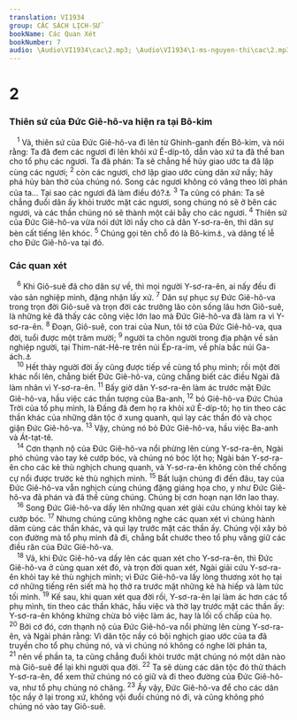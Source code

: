 ```yaml
---
translation: VI1934
group: CÁC SÁCH LỊCH-SỬ
bookName: Các Quan Xét 
bookNumber: 7
audio: \Audio\VI1934\cac\2.mp3; \Audio\VI1934\1-ms-nguyen-thi\cac\2.mp3
---
```


<div class="title"><h1>2</h1><h3>Thiên sứ của Đức Giê-hô-va hiện ra tại Bô-kim</h3></div>
<span class="verse cac_2_1"> <sup>1</sup> Vả, thiên sứ của Đức Giê-hô-va đi lên từ Ghinh-ganh đến Bô-kim, và nói rằng: Ta đã đem các ngươi đi lên khỏi xứ Ê-díp-tô, dẫn vào xứ ta đã thề ban cho tổ phụ các ngươi. Ta đã phán: Ta sẽ chẳng hề hủy giao ước ta đã lập cùng các ngươi; </span>
<span class="verse cac_2_2"><sup>2</sup> còn các ngươi, chớ lập giao ước cùng dân xứ nầy; hãy phá hủy bàn thờ của chúng nó. Song các ngươi không có vâng theo lời phán của ta… Tại sao các ngươi đã làm điều đó?<a data-toggle="tooltip" data-placement="bottom" title="Xu 34:12-13; Phu 7:2-5">⚓</a></span>
<span class="verse cac_2_3"><sup>3</sup> Ta cũng có phán: Ta sẽ chẳng đuổi dân ấy khỏi trước mặt các ngươi, song chúng nó sẽ ở bên các ngươi, và các thần chúng nó sẽ thành một cái bẫy cho các ngươi. </span>
<span class="verse cac_2_4"><sup>4</sup> Thiên sứ của Đức Giê-hô-va vừa nói dứt lời nầy cho cả dân Y-sơ-ra-ên, thì dân sự bèn cất tiếng lên khóc. </span>
<span class="verse cac_2_5"><sup>5</sup> Chúng gọi tên chỗ đó là Bô-kim<a data-toggle="tooltip" data-placement="bottom" title="Bô-kim nghĩa là những kẻ khóc">⚓</a>, và dâng tế lễ cho Đức Giê-hô-va tại đó. <br/></span>
<div class="title"><h3>Các quan xét</h3></div>
<span class="verse cac_2_6"> <sup>6</sup> Khi Giô-suê đã cho dân sự về, thì mọi người Y-sơ-ra-ên, ai nấy đều đi vào sản nghiệp mình, đặng nhận lấy xứ. </span>
<span class="verse cac_2_7"><sup>7</sup> Dân sự phục sự Đức Giê-hô-va trong trọn đời Giô-suê và trọn đời các trưởng lão còn sống lâu hơn Giô-suê, là những kẻ đã thấy các công việc lớn lao mà Đức Giê-hô-va đã làm ra vì Y-sơ-ra-ên. </span>
<span class="verse cac_2_8"><sup>8</sup> Đoạn, Giô-suê, con trai của Nun, tôi tớ của Đức Giê-hô-va, qua đời, tuổi được một trăm mười; </span>
<span class="verse cac_2_9"><sup>9</sup> người ta chôn người trong địa phận về sản nghiệp người, tại Thim-nát-Hê-re trên núi Ép-ra-im, về phía bắc núi Ga-ách.<a data-toggle="tooltip" data-placement="bottom" title="Gios 19:49-50">⚓</a><br/></span>
<span class="verse cac_2_10"> <sup>10</sup> Hết thảy người đời ấy cũng được tiếp về cùng tổ phụ mình; rồi một đời khác nổi lên, chẳng biết Đức Giê-hô-va, cũng chẳng biết các điều Ngài đã làm nhân vì Y-sơ-ra-ên. </span>
<span class="verse cac_2_11"><sup>11</sup> Bấy giờ dân Y-sơ-ra-ên làm ác trước mặt Đức Giê-hô-va, hầu việc các thần tượng của Ba-anh, </span>
<span class="verse cac_2_12"><sup>12</sup> bỏ Giê-hô-va Đức Chúa Trời của tổ phụ mình, là Đấng đã đem họ ra khỏi xứ Ê-díp-tô; họ tin theo các thần khác của những dân tộc ở xung quanh, quì lạy các thần đó và chọc giận Đức Giê-hô-va. </span>
<span class="verse cac_2_13"><sup>13</sup> Vậy, chúng nó bỏ Đức Giê-hô-va, hầu việc Ba-anh và Át-tạt-tê. <br/></span>
<span class="verse cac_2_14"> <sup>14</sup> Cơn thạnh nộ của Đức Giê-hô-va nổi phừng lên cùng Y-sơ-ra-ên, Ngài phó chúng vào tay kẻ cướp bóc, và chúng nó bóc lột họ; Ngài bán Y-sơ-ra-ên cho các kẻ thù nghịch chung quanh, và Y-sơ-ra-ên không còn thế chống cự nổi được trước kẻ thù nghịch mình. </span>
<span class="verse cac_2_15"><sup>15</sup> Bất luận chúng đi đến đâu, tay của Đức Giê-hô-va vẫn nghịch cùng chúng đặng giáng họa cho, y như Đức Giê-hô-va đã phán và đã thề cùng chúng. Chúng bị cơn hoạn nạn lớn lao thay. <br/></span>
<span class="verse cac_2_16"> <sup>16</sup> Song Đức Giê-hô-va dấy lên những quan xét giải cứu chúng khỏi tay kẻ cướp bóc. </span>
<span class="verse cac_2_17"><sup>17</sup> Nhưng chúng cũng không nghe các quan xét vì chúng hành dâm cùng các thần khác, và quì lạy trước mặt các thần ấy. Chúng vội xây bỏ con đường mà tổ phụ mình đã đi, chẳng bắt chước theo tổ phụ vâng giữ các điều răn của Đức Giê-hô-va. <br/></span>
<span class="verse cac_2_18"> <sup>18</sup> Vả, khi Đức Giê-hô-va dấy lên các quan xét cho Y-sơ-ra-ên, thì Đức Giê-hô-va ở cùng quan xét đó, và trọn đời quan xét, Ngài giải cứu Y-sơ-ra-ên khỏi tay kẻ thù nghịch mình; vì Đức Giê-hô-va lấy lòng thương xót họ tại cớ những tiếng rên siết mà họ thở ra trước mặt những kẻ hà hiếp và làm tức tối mình. </span>
<span class="verse cac_2_19"><sup>19</sup> Kế sau, khi quan xét qua đời rồi, Y-sơ-ra-ên lại làm ác hơn các tổ phụ mình, tin theo các thần khác, hầu việc và thờ lạy trước mặt các thần ấy: Y-sơ-ra-ên không khứng chừa bỏ việc làm ác, hay là lối cố chấp của họ. </span>
<span class="verse cac_2_20"><sup>20</sup> Bởi cớ đó, cơn thạnh nộ của Đức Giê-hô-va nổi phừng lên cùng Y-sơ-ra-ên, và Ngài phán rằng: Vì dân tộc nầy có bội nghịch giao ước của ta đã truyền cho tổ phụ chúng nó, và vì chúng nó không có nghe lời phán ta, </span>
<span class="verse cac_2_21"><sup>21</sup> nên về phần ta, ta cũng chẳng đuổi khỏi trước mặt chúng nó một dân nào mà Giô-suê để lại khi người qua đời. </span>
<span class="verse cac_2_22"><sup>22</sup> Ta sẽ dùng các dân tộc đó thử thách Y-sơ-ra-ên, để xem thử chúng nó có giữ và đi theo đường của Đức Giê-hô-va, như tổ phụ chúng nó chăng. </span>
<span class="verse cac_2_23"><sup>23</sup> Ấy vậy, Đức Giê-hô-va để cho các dân tộc nầy ở lại trong xứ, không vội đuổi chúng nó đi, và cũng không phó chúng nó vào tay Giô-suê. <br/> <br/></span>
